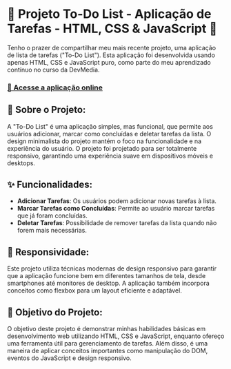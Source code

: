 # 📝 Projeto To-Do List - Aplicação de Tarefas - HTML, CSS & JavaScript 📝

Tenho o prazer de compartilhar meu mais recente projeto, uma aplicação de lista de tarefas ("To-Do List"). Esta aplicação foi desenvolvida usando apenas HTML, CSS e JavaScript puro, como parte do meu aprendizado contínuo no curso da DevMedia.

### [🔗 Acesse a aplicação online](https://g4brielpy.github.io/to-do-list/)

## 📌 Sobre o Projeto:

A "To-Do List" é uma aplicação simples, mas funcional, que permite aos usuários adicionar, marcar como concluídas e deletar tarefas da lista. O design minimalista do projeto mantém o foco na funcionalidade e na experiência do usuário. O projeto foi projetado para ser totalmente responsivo, garantindo uma experiência suave em dispositivos móveis e desktops.

## ✨ Funcionalidades:

- **Adicionar Tarefas**: Os usuários podem adicionar novas tarefas à lista.
- **Marcar Tarefas como Concluídas**: Permite ao usuário marcar tarefas que já foram concluídas.
- **Deletar Tarefas**: Possibilidade de remover tarefas da lista quando não forem mais necessárias.

## 📱 Responsividade:

Este projeto utiliza técnicas modernas de design responsivo para garantir que a aplicação funcione bem em diferentes tamanhos de tela, desde smartphones até monitores de desktop. A aplicação também incorpora conceitos como flexbox para um layout eficiente e adaptável.

## 🎯 Objetivo do Projeto:

O objetivo deste projeto é demonstrar minhas habilidades básicas em desenvolvimento web utilizando HTML, CSS e JavaScript, enquanto ofereço uma ferramenta útil para gerenciamento de tarefas. Além disso, é uma maneira de aplicar conceitos importantes como manipulação do DOM, eventos do JavaScript e design responsivo.
